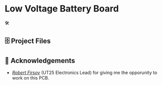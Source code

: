 # Low Voltage Battery Board 

🛠️ 

## 🗄️ Project Files



## 💐 Acknowledgements

- *[Robert Firsov](https://www.linkedin.com/in/robert-firsov/)* (UT25 Electronics Lead) for giving me the opporunity to work on this PCB. 
